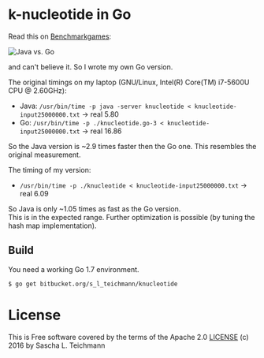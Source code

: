 # k-nucleotide in Go

Read this on [Benchmarkgames](http://benchmarksgame.alioth.debian.org/u64q/compare.php?lang=java&lang2=go):

![Java vs. Go](https://bytebucket.org/s_l_teichmann/knucleotide/raw/default/images/java-go.png)

and can't believe it. So I wrote my own Go version.

The original timings on my laptop (GNU/Linux, Intel(R) Core(TM) i7-5600U CPU @ 2.60GHz):

* Java: `/usr/bin/time -p java -server knucleotide < knucleotide-input25000000.txt` -> real 5.80
* Go: `/usr/bin/time -p ./knucleotide.go-3 < knucleotide-input25000000.txt` -> real 16.86

So the Java version is ~2.9 times faster then the Go one. This resembles the original measurement.

The timing of my version:

* `/usr/bin/time -p ./knucleotide < knucleotide-input25000000.txt` ->  real 6.09

So Java is only ~1.05 times as fast as the Go version.  
This is in the expected range. Further optimization is possible (by tuning the hash map implementation).

## Build

You need a working Go 1.7 environment.

    $ go get bitbucket.org/s_l_teichmann/knucleotide



# License
This is Free software covered by the terms of the Apache 2.0 [LICENSE](LICENSE)
(c) 2016 by Sascha L. Teichmann
